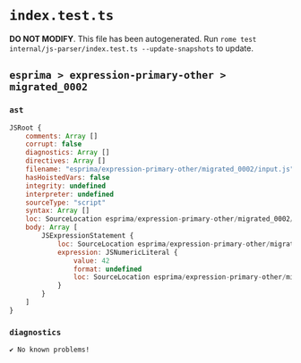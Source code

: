 # `index.test.ts`

**DO NOT MODIFY**. This file has been autogenerated. Run `rome test internal/js-parser/index.test.ts --update-snapshots` to update.

## `esprima > expression-primary-other > migrated_0002`

### `ast`

```javascript
JSRoot {
	comments: Array []
	corrupt: false
	diagnostics: Array []
	directives: Array []
	filename: "esprima/expression-primary-other/migrated_0002/input.js"
	hasHoistedVars: false
	integrity: undefined
	interpreter: undefined
	sourceType: "script"
	syntax: Array []
	loc: SourceLocation esprima/expression-primary-other/migrated_0002/input.js 1:0-4:0
	body: Array [
		JSExpressionStatement {
			loc: SourceLocation esprima/expression-primary-other/migrated_0002/input.js 2:4-2:6
			expression: JSNumericLiteral {
				value: 42
				format: undefined
				loc: SourceLocation esprima/expression-primary-other/migrated_0002/input.js 2:4-2:6
			}
		}
	]
}
```

### `diagnostics`

```
✔ No known problems!

```
